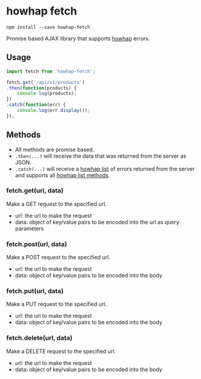 # howhap fetch

`npm install --save howhap-fetch`

Promise based AJAX library that supports [howhap](https://github.com/alarner/howhap) errors.

## Usage

```js
import fetch from 'howhap-fetch';

fetch.get('/api/v1/products')
.then(function(products) {
	console.log(products);
})
.catch(function(err) {
	console.log(err.display());
});
```

## Methods

* All methods are promise based.
* `.then(...)` will receive the data that was returned from the server as JSON.
* `.catch(...)` will receive a [howhap list](https://github.com/alarner/howhap-list) of errors returned from the server and supports all [howhap list methods](https://github.com/alarner/howhap-list#methods).

### fetch.get(url, data)

Make a GET request to the specified url.

* url: the url to make the request
* data: object of key/value pairs to be encoded into the url as query parameters

### fetch.post(url, data)

Make a POST request to the specified url.

* url: the url to make the request
* data: object of key/value pairs to be encoded into the body

### fetch.put(url, data)

Make a PUT request to the specified url.

* url: the url to make the request
* data: object of key/value pairs to be encoded into the body

### fetch.delete(url, data)

Make a DELETE request to the specified url.

* url: the url to make the request
* data: object of key/value pairs to be encoded into the body